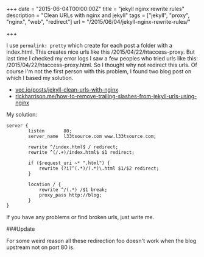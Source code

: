 +++
date = "2015-06-04T00:00:00Z"
title = "jekyll nginx rewrite rules"
description = "Clean URLs with nginx and jekyll"
tags = ["jekyll", "proxy", "nginx", "web", "redirect"]
url = "/2015/06/04/jekyll-nginx-rewrite-rules/"

+++

I use `permalink: pretty` which create for each post a folder with a index.html. 
This creates nice urls like this /2015/04/22/htaccess-proxy. But last time I checked my
error logs I saw a few peoples who tried urls like this: /2015/04/22/htaccess-proxy.html.
So I thought why not redirect this urls. Of course I'm not the first person with this problem, 
I found two blog post on which I based my solution. 

- [vec.io/posts/jekyll-clean-urls-with-nginx][1]
- [rickharrison.me/how-to-remove-trailing-slashes-from-jekyll-urls-using-nginx][2]

My solution:

```
server {
        listen       80;
        server_name  l33tsource.com www.l33tsource.com;

        rewrite ^/index.html$ / redirect;
        rewrite ^(/.+)/index.html$ $1 redirect;
    
        if ($request_uri ~* ".html") {
            rewrite (?i)^(.*)/(.*)\.html $1/$2 redirect;
        }

        location / {
            rewrite ^/(.*) /$1 break;
            proxy_pass http://blog;
        }
}
```

If you have any problems or find broken urls, just write me. 

###Update

For some weird reason all these redirection foo doesn't work when the blog upstream not on port 80 is. 

  [1]: https://vec.io/posts/jekyll-clean-urls-with-nginx
  [2]: http://rickharrison.me/how-to-remove-trailing-slashes-from-jekyll-urls-using-nginx
